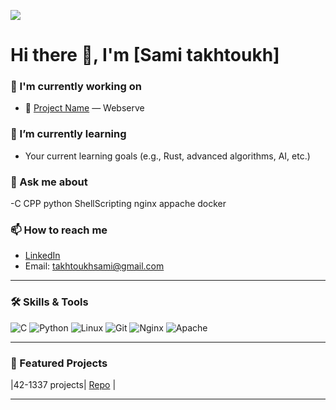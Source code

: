 ![](https://badge.mediaplus.ma/darkblue/stakhtou)

# Hi there 👋, I'm [Sami takhtoukh]

### 🔭 I'm currently working on
- 🚀 [Project Name](https://github.com/anasamellahe/webserv/tree/sami-branche) — Webserve 

### 🌱 I’m currently learning
- Your current learning goals (e.g., Rust, advanced algorithms, AI, etc.)

### 💬 Ask me about
-C CPP python ShellScripting nginx appache docker

### 📫 How to reach me
- [LinkedIn]([https://linkedin.com/in/yourprofile](https://www.linkedin.com/in/takhtoukh-sami-193254325/))  
- Email: takhtoukhsami@gmail.com

---

### 🛠️ Skills & Tools

![C](https://img.shields.io/badge/-C-00599C?style=flat&logo=c&logoColor=white)
![Python](https://img.shields.io/badge/-Python-3776AB?style=flat&logo=python&logoColor=white)
![Linux](https://img.shields.io/badge/-Linux-FCC624?style=flat&logo=linux&logoColor=black)
![Git](https://img.shields.io/badge/-Git-F05032?style=flat&logo=git&logoColor=white)
![Nginx](https://img.shields.io/badge/-Nginx-009639?style=flat&logo=nginx&logoColor=white)
![Apache](https://img.shields.io/badge/-Apache-D22128?style=flat&logo=apache&logoColor=white)

---

### 🔗 Featured Projects

|42-1337 projects| [Repo]([https://github.com/yourusername/project1](https://github.com/Smethodique/42-1337-projects)) |

---


